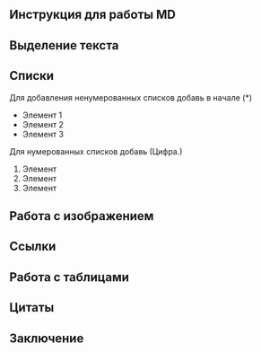 ## Инструкция для работы MD

## Выделение текста

## Списки

Для добавления ненумерованных списков добавь в начале (*)

* Элемент 1
* Элемент 2
* Элемент 3

Для нумерованных списков добавь (Цифра.)

1. Элемент
2. Элемент
3. Элемент


## Работа с изображением

## Ссылки

## Работа с таблицами

## Цитаты

## Заключение

